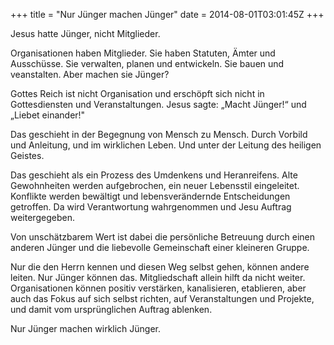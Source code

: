 +++
title = "Nur Jünger machen Jünger"
date = 2014-08-01T03:01:45Z
+++

Jesus hatte Jünger, nicht Mitglieder.

Organisationen haben Mitglieder. Sie haben Statuten, Ämter und Ausschüsse. Sie verwalten, planen und entwickeln. Sie bauen und veanstalten. Aber machen sie Jünger?

Gottes Reich ist nicht Organisation und erschöpft sich nicht in Gottesdiensten und Veranstaltungen. Jesus sagte: „Macht Jünger!“ und „Liebet einander!"

Das geschieht in der Begegnung von Mensch zu Mensch. Durch Vorbild und Anleitung, und im wirklichen Leben. Und unter der Leitung des heiligen Geistes.

Das geschieht als ein Prozess des Umdenkens und Heranreifens. Alte Gewohnheiten werden aufgebrochen, ein neuer Lebensstil eingeleitet. Konflikte werden bewältigt und lebensverändernde Entscheidungen getroffen. Da wird Verantwortung wahrgenommen und Jesu Auftrag weitergegeben.

Von unschätzbarem Wert ist dabei die persönliche Betreuung durch einen anderen Jünger und die liebevolle Gemeinschaft einer kleineren Gruppe.

Nur die den Herrn kennen und diesen Weg selbst gehen, können andere leiten. Nur Jünger können das. Mitgliedschaft allein hilft da nicht weiter. Organisationen können positiv verstärken, kanalisieren, etablieren, aber auch das Fokus auf sich selbst richten, auf Veranstaltungen und Projekte, und damit vom ursprünglichen Auftrag ablenken.

Nur Jünger machen wirklich Jünger.

